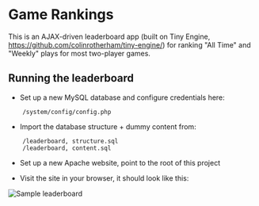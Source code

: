 Game Rankings
=============

This is an AJAX-driven leaderboard app (built on Tiny Engine, https://github.com/colinrotherham/tiny-engine/)
for ranking "All Time" and "Weekly" plays for most two-player games.

Running the leaderboard
-----------------------

* Set up a new MySQL database and configure credentials here:

```
	/system/config/config.php
```

* Import the database structure + dummy content from:

```
	/leaderboard, structure.sql
	/leaderboard, content.sql
```

* Set up a new Apache website, point to the root of this project

* Visit the site in your browser, it should look like this:

![Sample leaderboard](https://raw.github.com/colinrotherham/leaderboard/master/assets/img/sample.png)
